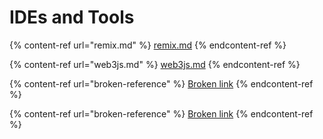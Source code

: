 # IDEs and Tools

{% content-ref url="remix.md" %}
[remix.md](remix.md)
{% endcontent-ref %}

{% content-ref url="web3js.md" %}
[web3js.md](web3js.md)
{% endcontent-ref %}

{% content-ref url="broken-reference" %}
[Broken link](broken-reference)
{% endcontent-ref %}

{% content-ref url="broken-reference" %}
[Broken link](broken-reference)
{% endcontent-ref %}
